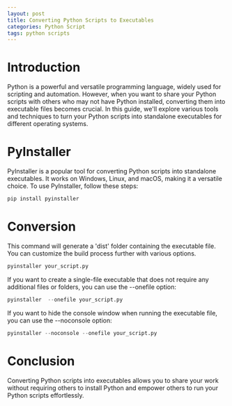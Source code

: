 ```yaml
---
layout: post
title: Converting Python Scripts to Executables
categories: Python Script
tags: python scripts
---
```



# Introduction

Python is a powerful and versatile programming language, widely used for scripting and automation. However, when you want to share your Python scripts with others who may not have Python installed, converting them into executable files becomes crucial. In this guide, we'll explore various tools and techniques to turn your Python scripts into standalone executables for different operating systems.

# PyInstaller

PyInstaller is a popular tool for converting Python scripts into standalone executables. It works on Windows, Linux, and macOS, making it a versatile choice. To use PyInstaller, follow these steps:

```python
pip install pyinstaller
```

# Conversion

This command will generate a 'dist' folder containing the executable file. You can customize the build process further with various options.

```python
pyinstaller your_script.py
```

If you want to create a single-file executable that does not require any additional files or folders, you can use the --onefile option:

```python
pyinstaller  --onefile your_script.py
```

If you want to hide the console window when running the executable file, you can use the --noconsole option:

```python
pyinstaller --noconsole --onefile your_script.py
```

# Conclusion

Converting Python scripts into executables allows you to share your work without requiring others to install Python and empower others to run your Python scripts effortlessly.